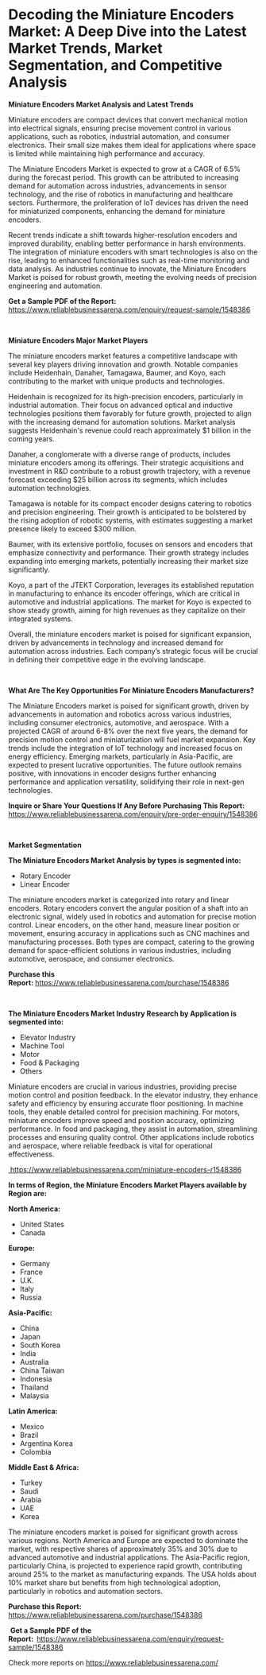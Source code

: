 <p><h1>Decoding the Miniature Encoders Market: A Deep Dive into the Latest Market Trends, Market Segmentation, and Competitive Analysis</h1></p><p><strong>Miniature Encoders Market Analysis and Latest Trends</strong></p>
<p><p>Miniature encoders are compact devices that convert mechanical motion into electrical signals, ensuring precise movement control in various applications, such as robotics, industrial automation, and consumer electronics. Their small size makes them ideal for applications where space is limited while maintaining high performance and accuracy.</p><p>The Miniature Encoders Market is expected to grow at a CAGR of 6.5% during the forecast period. This growth can be attributed to increasing demand for automation across industries, advancements in sensor technology, and the rise of robotics in manufacturing and healthcare sectors. Furthermore, the proliferation of IoT devices has driven the need for miniaturized components, enhancing the demand for miniature encoders.</p><p>Recent trends indicate a shift towards higher-resolution encoders and improved durability, enabling better performance in harsh environments. The integration of miniature encoders with smart technologies is also on the rise, leading to enhanced functionalities such as real-time monitoring and data analysis. As industries continue to innovate, the Miniature Encoders Market is poised for robust growth, meeting the evolving needs of precision engineering and automation.</p></p>
<p><strong>Get a Sample PDF of the Report:&nbsp;</strong> <a href="https://www.reliablebusinessarena.com/enquiry/request-sample/1548386?utm_campaign=3270&utm_medium=2&utm_source=Github&utm_content=ia&utm_term=10042025&utm_id=miniature-encoders">https://www.reliablebusinessarena.com/enquiry/request-sample/1548386</a></p>
<p>&nbsp;</p>
<p><strong>Miniature Encoders Major Market Players</strong></p>
<p><p>The miniature encoders market features a competitive landscape with several key players driving innovation and growth. Notable companies include Heidenhain, Danaher, Tamagawa, Baumer, and Koyo, each contributing to the market with unique products and technologies.</p><p>Heidenhain is recognized for its high-precision encoders, particularly in industrial automation. Their focus on advanced optical and inductive technologies positions them favorably for future growth, projected to align with the increasing demand for automation solutions. Market analysis suggests Heidenhain's revenue could reach approximately $1 billion in the coming years.</p><p>Danaher, a conglomerate with a diverse range of products, includes miniature encoders among its offerings. Their strategic acquisitions and investment in R&D contribute to a robust growth trajectory, with a revenue forecast exceeding $25 billion across its segments, which includes automation technologies.</p><p>Tamagawa is notable for its compact encoder designs catering to robotics and precision engineering. Their growth is anticipated to be bolstered by the rising adoption of robotic systems, with estimates suggesting a market presence likely to exceed $300 million.</p><p>Baumer, with its extensive portfolio, focuses on sensors and encoders that emphasize connectivity and performance. Their growth strategy includes expanding into emerging markets, potentially increasing their market size significantly.</p><p>Koyo, a part of the JTEKT Corporation, leverages its established reputation in manufacturing to enhance its encoder offerings, which are critical in automotive and industrial applications. The market for Koyo is expected to show steady growth, aiming for high revenues as they capitalize on their integrated systems.</p><p>Overall, the miniature encoders market is poised for significant expansion, driven by advancements in technology and increased demand for automation across industries. Each company’s strategic focus will be crucial in defining their competitive edge in the evolving landscape.</p></p>
<p>&nbsp;</p>
<p><strong>What Are The Key Opportunities For Miniature Encoders Manufacturers?</strong></p>
<p><p>The Miniature Encoders market is poised for significant growth, driven by advancements in automation and robotics across various industries, including consumer electronics, automotive, and aerospace. With a projected CAGR of around 6-8% over the next five years, the demand for precision motion control and miniaturization will fuel market expansion. Key trends include the integration of IoT technology and increased focus on energy efficiency. Emerging markets, particularly in Asia-Pacific, are expected to present lucrative opportunities. The future outlook remains positive, with innovations in encoder designs further enhancing performance and application versatility, solidifying their role in next-gen technologies.</p></p>
<p><strong>Inquire or Share Your Questions If Any Before Purchasing This Report:</strong> <a href="https://www.reliablebusinessarena.com/enquiry/pre-order-enquiry/1548386?utm_campaign=3270&utm_medium=2&utm_source=Github&utm_content=ia&utm_term=10042025&utm_id=miniature-encoders">https://www.reliablebusinessarena.com/enquiry/pre-order-enquiry/1548386</a></p>
<p>&nbsp;</p>
<p><strong>Market Segmentation</strong></p>
<p><strong>The Miniature Encoders Market Analysis by types is segmented into:</strong></p>
<p><ul><li>Rotary Encoder</li><li>Linear Encoder</li></ul></p>
<p><p>The miniature encoders market is categorized into rotary and linear encoders. Rotary encoders convert the angular position of a shaft into an electronic signal, widely used in robotics and automation for precise motion control. Linear encoders, on the other hand, measure linear position or movement, ensuring accuracy in applications such as CNC machines and manufacturing processes. Both types are compact, catering to the growing demand for space-efficient solutions in various industries, including automotive, aerospace, and consumer electronics.</p></p>
<p><strong>Purchase this Report:&nbsp;</strong><a href="https://www.reliablebusinessarena.com/purchase/1548386?utm_campaign=3270&utm_medium=2&utm_source=Github&utm_content=ia&utm_term=10042025&utm_id=miniature-encoders">https://www.reliablebusinessarena.com/purchase/1548386</a></p>
<p>&nbsp;</p>
<p><strong>The Miniature Encoders Market Industry Research by Application is segmented into:</strong></p>
<p><ul><li>Elevator Industry</li><li>Machine Tool</li><li>Motor</li><li>Food & Packaging</li><li>Others</li></ul></p>
<p><p>Miniature encoders are crucial in various industries, providing precise motion control and position feedback. In the elevator industry, they enhance safety and efficiency by ensuring accurate floor positioning. In machine tools, they enable detailed control for precision machining. For motors, miniature encoders improve speed and position accuracy, optimizing performance. In food and packaging, they assist in automation, streamlining processes and ensuring quality control. Other applications include robotics and aerospace, where reliable feedback is vital for operational effectiveness.</p></p>
<p><a href="https://www.reliablebusinessarena.com/miniature-encoders-r1548386?utm_campaign=3270&utm_medium=2&utm_source=Github&utm_content=ia&utm_term=10042025&utm_id=miniature-encoders">&nbsp;https://www.reliablebusinessarena.com/miniature-encoders-r1548386</a></p>
<p><strong>In terms of Region, the Miniature Encoders Market Players available by Region are:</strong></p>
<p>
    <p> <strong> North America: </strong>
        <ul>
            <li>United States</li>
            <li>Canada</li>
        </ul>
        </p> 
    <p> <strong> Europe: </strong>
        <ul>
            <li>Germany</li>
            <li>France</li>
            <li>U.K.</li>
            <li>Italy</li>
            <li>Russia</li>
        </ul>
        </p> 
    <p> <strong> Asia-Pacific: </strong>
        <ul>
            <li>China</li>
            <li>Japan</li>
            <li>South Korea</li>
            <li>India</li>
            <li>Australia</li>
            <li>China Taiwan</li>
            <li>Indonesia</li>
            <li>Thailand</li>
            <li>Malaysia</li>
        </ul>
        </p> 
    <p> <strong> Latin America: </strong>
        <ul>
            <li>Mexico</li>
            <li>Brazil</li>
            <li>Argentina Korea</li>
            <li>Colombia</li>
        </ul>
        </p> 
    <p> <strong> Middle East & Africa: </strong>
        <ul>
            <li>Turkey</li>
            <li>Saudi</li>
            <li>Arabia</li>
            <li>UAE</li>
            <li>Korea</li>
        </ul>
    </p>
    </p>
<p><p>The miniature encoders market is poised for significant growth across various regions. North America and Europe are expected to dominate the market, with respective shares of approximately 35% and 30% due to advanced automotive and industrial applications. The Asia-Pacific region, particularly China, is projected to experience rapid growth, contributing around 25% to the market as manufacturing expands. The USA holds about 10% market share but benefits from high technological adoption, particularly in robotics and automation sectors.</p></p>
<p><strong>Purchase this Report: </strong><a href="https://www.reliablebusinessarena.com/purchase/1548386?utm_campaign=3270&utm_medium=2&utm_source=Github&utm_content=ia&utm_term=10042025&utm_id=miniature-encoders">https://www.reliablebusinessarena.com/purchase/1548386</a></p>
<p>&nbsp;<strong>Get a Sample PDF of the Report:&nbsp;&nbsp;</strong><a href="https://www.reliablebusinessarena.com/enquiry/request-sample/1548386?utm_campaign=3270&utm_medium=2&utm_source=Github&utm_content=ia&utm_term=10042025&utm_id=miniature-encoders">https://www.reliablebusinessarena.com/enquiry/request-sample/1548386</a></p>
<p><strong></strong></p>
<p>Check more reports on <a href="https://www.reliablebusinessarena.com/?utm_campaign=3270&utm_medium=2&utm_source=Github&utm_content=ia&utm_term=10042025&utm_id=miniature-encoders">https://www.reliablebusinessarena.com/</a></p>